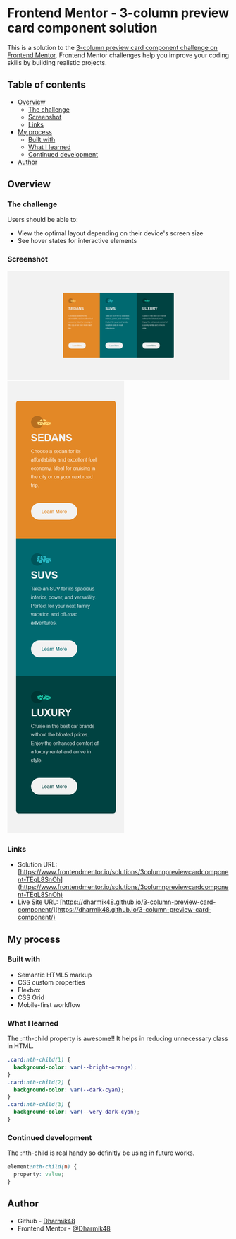 # Frontend Mentor - 3-column preview card component solution

This is a solution to the [3-column preview card component challenge on Frontend Mentor](https://www.frontendmentor.io/challenges/3column-preview-card-component-pH92eAR2-). Frontend Mentor challenges help you improve your coding skills by building realistic projects.

## Table of contents

- [Overview](#overview)
  - [The challenge](#the-challenge)
  - [Screenshot](#screenshot)
  - [Links](#links)
- [My process](#my-process)
  - [Built with](#built-with)
  - [What I learned](#what-i-learned)
  - [Continued development](#continued-development)
- [Author](#author)

## Overview

### The challenge

Users should be able to:

- View the optimal layout depending on their device's screen size
- See hover states for interactive elements

### Screenshot

![](./screenshots/desktop.png)
![](./screenshots/mobile.png)

### Links

- Solution URL: [https://www.frontendmentor.io/solutions/3columnpreviewcardcomponent-TEqL8SnOh](https://www.frontendmentor.io/solutions/3columnpreviewcardcomponent-TEqL8SnOh)
- Live Site URL: [https://dharmik48.github.io/3-column-preview-card-component/](https://dharmik48.github.io/3-column-preview-card-component/)

## My process

### Built with

- Semantic HTML5 markup
- CSS custom properties
- Flexbox
- CSS Grid
- Mobile-first workflow

### What I learned

The :nth-child property is awesome!! It helps in reducing unnecessary class in HTML.

```css
.card:nth-child(1) {
  background-color: var(--bright-orange);
}
.card:nth-child(2) {
  background-color: var(--dark-cyan);
}
.card:nth-child(3) {
  background-color: var(--very-dark-cyan);
}
```

### Continued development

The :nth-child is real handy so definitly be using in future works.

```css
element:nth-child(n) {
  property: value;
}
```

## Author

- Github - [Dharmik48](https://github.com/Dharmik48)
- Frontend Mentor - [@Dharmik48](https://www.frontendmentor.io/profile/Dharmik48)
